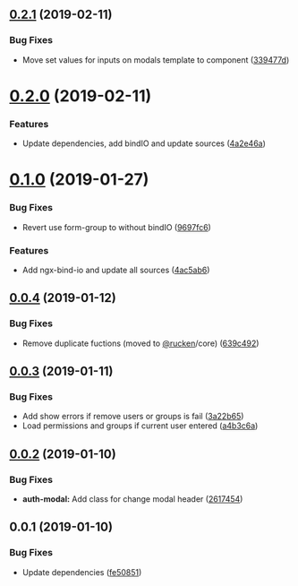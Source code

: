 ## [0.2.1](https://github.com/rucken/ionic/compare/0.2.0...0.2.1) (2019-02-11)


### Bug Fixes

* Move set values for inputs on modals template to component ([339477d](https://github.com/rucken/ionic/commit/339477d))



# [0.2.0](https://github.com/rucken/ionic/compare/0.1.0...0.2.0) (2019-02-11)


### Features

* Update dependencies, add bindIO and update sources ([4a2e46a](https://github.com/rucken/ionic/commit/4a2e46a))



# [0.1.0](https://github.com/rucken/ionic/compare/0.0.4...0.1.0) (2019-01-27)


### Bug Fixes

* Revert use form-group to without bindIO ([9697fc6](https://github.com/rucken/ionic/commit/9697fc6))


### Features

* Add ngx-bind-io and update all sources ([4ac5ab6](https://github.com/rucken/ionic/commit/4ac5ab6))



## [0.0.4](https://github.com/rucken/ionic/compare/0.0.3...0.0.4) (2019-01-12)


### Bug Fixes

* Remove duplicate fuctions (moved to [@rucken](https://github.com/rucken)/core) ([639c492](https://github.com/rucken/ionic/commit/639c492))



## [0.0.3](https://github.com/rucken/ionic/compare/0.0.2...0.0.3) (2019-01-11)


### Bug Fixes

* Add show errors if remove users or groups is fail ([3a22b65](https://github.com/rucken/ionic/commit/3a22b65))
* Load permissions and groups if current user entered ([a4b3c6a](https://github.com/rucken/ionic/commit/a4b3c6a))



## [0.0.2](https://github.com/rucken/ionic/compare/0.0.1...0.0.2) (2019-01-10)


### Bug Fixes

* **auth-modal:** Add class for change modal header ([2617454](https://github.com/rucken/ionic/commit/2617454))



## 0.0.1 (2019-01-10)


### Bug Fixes

* Update dependencies ([fe50851](https://github.com/rucken/ionic/commit/fe50851))



